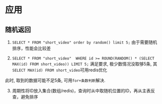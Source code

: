 # 应用
## 随机返回
1. `SELECT * FROM "short_video" order by random() limit 5;`
由于需要随机排序，性能会比较差

2. `SELECT * FROM "short_video"  WHERE id >= ROUND(RANDOM() * (SELECT MAX(id) FROM short_video)) LIMIT 5;`
满足要求, 极少数情况没取够5条, 其`SELECT MAX(id) FROM short_video`可用redis优化

此时, 取到的数据可能不足5条, 可用`for+条数判断`解决.

3. 周期性将ID放入集合(数组/redis)，查询时从中取随机位置的ID，再从主表反查，避免排序